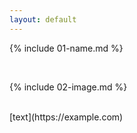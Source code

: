 ```yaml
---
layout: default
---
```


{% include 01-name.md %}

<br>

{% include 02-image.md %}

<br>
[text](https://example.com)
